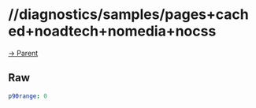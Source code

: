 
# //diagnostics/samples/pages+cached+noadtech+nomedia+nocss

[→ Parent](../..)


## Raw


```yaml
p90range: 0

```

